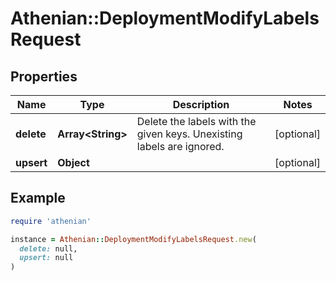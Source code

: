# Athenian::DeploymentModifyLabelsRequest

## Properties

| Name | Type | Description | Notes |
| ---- | ---- | ----------- | ----- |
| **delete** | **Array&lt;String&gt;** | Delete the labels with the given keys.  Unexisting labels are ignored. | [optional] |
| **upsert** | **Object** |  | [optional] |

## Example

```ruby
require 'athenian'

instance = Athenian::DeploymentModifyLabelsRequest.new(
  delete: null,
  upsert: null
)
```

